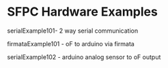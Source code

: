 # SFPC Hardware Examples

serialExample101- 2 way serial communication 

firmataExample101 -  oF  to arduino via firmata

serialExample102 - arduino analog sensor to oF output

